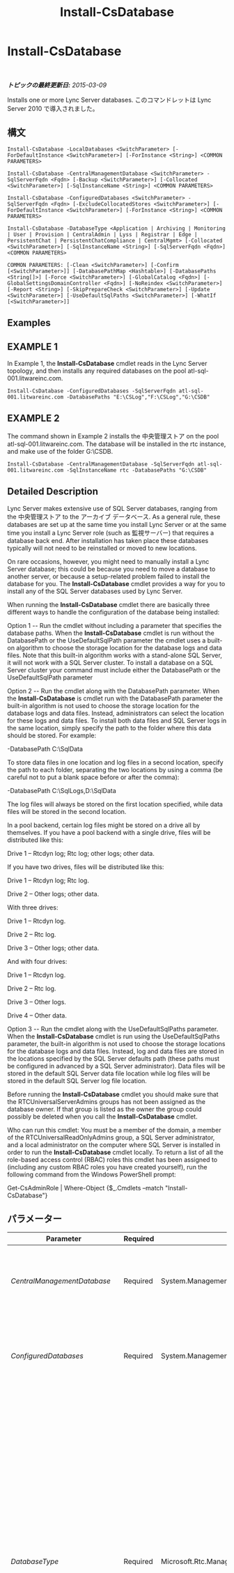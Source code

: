 ﻿---
title: Install-CsDatabase
TOCTitle: Install-CsDatabase
ms:assetid: e91c1800-35f6-40ef-840d-7a518bddcae6
ms:mtpsurl: https://technet.microsoft.com/ja-jp/library/Gg399044(v=OCS.15)
ms:contentKeyID: 48274023
ms.date: 05/19/2016
mtps_version: v=OCS.15
ms.translationtype: HT
---

# Install-CsDatabase

 

_**トピックの最終更新日:** 2015-03-09_

Installs one or more Lync Server databases. このコマンドレットは Lync Server 2010 で導入されました。

## 構文

    Install-CsDatabase -LocalDatabases <SwitchParameter> [-ForDefaultInstance <SwitchParameter>] [-ForInstance <String>] <COMMON PARAMETERS>

    Install-CsDatabase -CentralManagementDatabase <SwitchParameter> -SqlServerFqdn <Fqdn> [-Backup <SwitchParameter>] [-Collocated <SwitchParameter>] [-SqlInstanceName <String>] <COMMON PARAMETERS>

    Install-CsDatabase -ConfiguredDatabases <SwitchParameter> -SqlServerFqdn <Fqdn> [-ExcludeCollocatedStores <SwitchParameter>] [-ForDefaultInstance <SwitchParameter>] [-ForInstance <String>] <COMMON PARAMETERS>

    Install-CsDatabase -DatabaseType <Application | Archiving | Monitoring | User | Provision | CentralAdmin | Lyss | Registrar | Edge | PersistentChat | PersistentChatCompliance | CentralMgmt> [-Collocated <SwitchParameter>] [-SqlInstanceName <String>] [-SqlServerFqdn <Fqdn>] <COMMON PARAMETERS>

    COMMON PARAMETERS: [-Clean <SwitchParameter>] [-Confirm [<SwitchParameter>]] [-DatabasePathMap <Hashtable>] [-DatabasePaths <String[]>] [-Force <SwitchParameter>] [-GlobalCatalog <Fqdn>] [-GlobalSettingsDomainController <Fqdn>] [-NoReindex <SwitchParameter>] [-Report <String>] [-SkipPrepareCheck <SwitchParameter>] [-Update <SwitchParameter>] [-UseDefaultSqlPaths <SwitchParameter>] [-WhatIf [<SwitchParameter>]]

## Examples

## EXAMPLE 1

In Example 1, the **Install-CsDatabase** cmdlet reads in the Lync Server topology, and then installs any required databases on the pool atl-sql-001.litwareinc.com.

    Install-CsDatabase -ConfiguredDatabases -SqlServerFqdn atl-sql-001.litwareinc.com -DatabasePaths "E:\CSLog","F:\CSLog","G:\CSDB"

## EXAMPLE 2

The command shown in Example 2 installs the 中央管理ストア on the pool atl-sql-001.litwareinc.com. The database will be installed in the rtc instance, and make use of the folder G:\\CSDB.

    Install-CsDatabase -CentralManagementDatabase -SqlServerFqdn atl-sql-001.litwareinc.com -SqlInstanceName rtc -DatabasePaths "G:\CSDB"

## Detailed Description

Lync Server makes extensive use of SQL Server databases, ranging from the 中央管理ストア to the アーカイブ データベース. As a general rule, these databases are set up at the same time you install Lync Server or at the same time you install a Lync Server role (such as 監視サーバー) that requires a database back end. After installation has taken place these databases typically will not need to be reinstalled or moved to new locations.

On rare occasions, however, you might need to manually install a Lync Server database; this could be because you need to move a database to another server, or because a setup-related problem failed to install the database for you. The **Install-CsDatabase** cmdlet provides a way for you to install any of the SQL Server databases used by Lync Server.

When running the **Install-CsDatabase** cmdlet there are basically three different ways to handle the configuration of the database being installed:

Option 1 -- Run the cmdlet without including a parameter that specifies the database paths. When the **Install-CsDatabase** cmdlet is run without the DatabasePath or the UseDefaultSqlPath parameter the cmdlet uses a built-on algorithm to choose the storage location for the database logs and data files. Note that this built-in algorithm works with a stand-alone SQL Server, it will not work with a SQL Server cluster. To install a database on a SQL Server cluster your command must include either the DatabasePath or the UseDefaultSqlPath parameter

Option 2 -- Run the cmdlet along with the DatabasePath parameter. When the **Install-CsDatabase** is cmdlet run with the DatabasePath parameter the built-in algorithm is not used to choose the storage location for the database logs and data files. Instead, administrators can select the location for these logs and data files. To install both data files and SQL Server logs in the same location, simply specify the path to the folder where this data should be stored. For example:

\-DatabasePath C:\\SqlData

To store data files in one location and log files in a second location, specify the path to each folder, separating the two locations by using a comma (be careful not to put a blank space before or after the comma):

\-DatabasePath C:\\SqlLogs,D:\\SqlData

The log files will always be stored on the first location specified, while data files will be stored in the second location.

In a pool backend, certain log files might be stored on a drive all by themselves. If you have a pool backend with a single drive, files will be distributed like this:

Drive 1 – Rtcdyn log; Rtc log; other logs; other data.

If you have two drives, files will be distributed like this:

Drive 1 – Rtcdyn log; Rtc log.

Drive 2 – Other logs; other data.

With three drives:

Drive 1 – Rtcdyn log.

Drive 2 – Rtc log.

Drive 3 – Other logs; other data.

And with four drives:

Drive 1 – Rtcdyn log.

Drive 2 – Rtc log.

Drive 3 – Other logs.

Drive 4 – Other data.

Option 3 -- Run the cmdlet along with the UseDefaultSqlPaths parameter. When the **Install-CsDatabase** cmdlet is run using the UseDefaultSqlPaths parameter, the built-in algorithm is not used to choose the storage locations for the database logs and data files. Instead, log and data files are stored in the locations specified by the SQL Server defaults path (these paths must be configured in advanced by a SQL Server administrator). Data files will be stored in the default SQL Server data file location while log files will be stored in the default SQL Server log file location.

Before running the **Install-CsDatabase** cmdlet you should make sure that the RTCUniversalServerAdmins groups has not been assigned as the database owner. If that group is listed as the owner the group could possibly be deleted when you call the **Install-CsDatabase** cmdlet.

Who can run this cmdlet: You must be a member of the domain, a member of the RTCUniversalReadOnlyAdmins group, a SQL Server administrator, and a local administrator on the computer where SQL Server is installed in order to run the **Install-CsDatabase** cmdlet locally. To return a list of all the role-based access control (RBAC) roles this cmdlet has been assigned to (including any custom RBAC roles you have created yourself), run the following command from the Windows PowerShell prompt:

Get-CsAdminRole | Where-Object {$\_.Cmdlets –match "Install-CsDatabase"}

## パラメーター


<table>
<colgroup>
<col style="width: 25%" />
<col style="width: 25%" />
<col style="width: 25%" />
<col style="width: 25%" />
</colgroup>
<thead>
<tr class="header">
<th>Parameter</th>
<th>Required</th>
<th>Type</th>
<th>Description</th>
</tr>
</thead>
<tbody>
<tr class="odd">
<td><p><em>CentralManagementDatabase</em></p></td>
<td><p>Required</p></td>
<td><p>System.Management.Automation.SwitchParameter</p></td>
<td><p>If this parameter is included, the <strong>Install-CsDatabase</strong> cmdlet will use the SqlServerFqdn parameter to install the 中央管理ストア on the specified computer. This parameter is typically used only by トポロジ ビルダー, and is generally called just once, during initial setup.</p></td>
</tr>
<tr class="even">
<td><p><em>ConfiguredDatabases</em></p></td>
<td><p>Required</p></td>
<td><p>System.Management.Automation.SwitchParameter</p></td>
<td><p>Reads information from the Lync Server topology, and installs the required databases on the specified SQL Server computer or SQL Server cluster. Administrators who need to call the <strong>Install-CsDatabase</strong> cmdlet will almost always use this parameter when specifying the databases to be installed.</p></td>
</tr>
<tr class="odd">
<td><p><em>DatabaseType</em></p></td>
<td><p>Required</p></td>
<td><p>Microsoft.Rtc.Management.Deployment.DatabaseNameType</p></td>
<td><p>Enables you to install a specific database on a specific SQL Server computer or SQL Server cluster. As a general rule, administrators should not run the <strong>Install-CsDatabase</strong> cmdlet with the DatabaseType parameter unless instructed otherwise by Microsoft support personnel. Instead, administrators should typically use the ConfiguredDatabases parameter. The DatabaseType parameter requires you to know the exact type and location for every database used in your topology, and is only required if the <strong>Install-CsDatabase</strong> cmdlet command fails to run using the ConfiguredDatabases parameter.</p>
<p>Valid values for DatabaseType are:</p>
<p>Application</p>
<p>Archiving</p>
<p>CentralAdmin</p>
<p>CentralMgmt</p>
<p>Edge</p>
<p>Lyss</p>
<p>Monitoring</p>
<p>PersistentChat</p>
<p>PersistentChatCompliance</p>
<p>Provision</p>
<p>Registrar</p>
<p>User</p></td>
</tr>
<tr class="even">
<td><p><em>LocalDatabases</em></p></td>
<td><p>Required</p></td>
<td><p>System.Management.Automation.SwitchParameter</p></td>
<td><p>If this parameter is included, the <strong>Install-CsDatabase</strong> cmdlet will read in the Lync Server topology and install databases and stores as needed on the local computer.</p></td>
</tr>
<tr class="odd">
<td><p><em>SqlServerFqdn</em></p></td>
<td><p>Required</p></td>
<td><p>Microsoft.Rtc.Management.Deploy.Fqdn</p></td>
<td><p>Fully qualified domain name (FQDN) of the computer where the database is to be installed. For example: -SqlServerFqdn atl-sql-001.litwareinc.com.</p></td>
</tr>
<tr class="even">
<td><p><em>Backup</em></p></td>
<td><p>Optional</p></td>
<td><p>System.Management.Automation.SwitchParameter</p></td>
<td><p>When used, backs up the existing Central Management server database to the specified SQL Server instance.</p></td>
</tr>
<tr class="odd">
<td><p><em>Clean</em></p></td>
<td><p>Optional</p></td>
<td><p>System.Management.Automation.SwitchParameter</p></td>
<td><p>If this parameter is included, the <strong>Install-CsDatabase</strong> cmdlet will delete and reinstall databases as needed. If this parameter is not included, the <strong>Install-CsDatabase</strong> cmdlet will not overwrite any existing databases. You cannot use both Clean and Update in the same command.</p></td>
</tr>
<tr class="even">
<td><p><em>Collocated</em></p></td>
<td><p>Optional</p></td>
<td><p>System.Management.Automation.SwitchParameter</p></td>
<td><p>If present, additional database roles will be collocated with the 中央管理ストア.</p></td>
</tr>
<tr class="odd">
<td><p><em>Confirm</em></p></td>
<td><p>Optional</p></td>
<td><p>System.Management.Automation.SwitchParameter</p></td>
<td><p>コマンドの実行前に確認メッセージが表示されます。</p></td>
</tr>
<tr class="even">
<td><p><em>DatabasePathMap</em></p></td>
<td><p>Optional</p></td>
<td><p>System.Collections.Hashtable</p></td>
<td><p>Enables you to specify custom folder paths for data files and log files; multiple paths should be separated by using a semicolon (;). For example:</p>
<p>-DatabasePathMap @{&quot;Archiving:DbPath&quot;=&quot;\\atl-sql-001.litwareinc.com\db&quot;;&quot;Archiving:LogPath&quot;=&quot;\\atl-sql-002.litwareinc.com\logs&quot;}</p></td>
</tr>
<tr class="odd">
<td><p><em>DatabasePaths</em></p></td>
<td><p>Optional</p></td>
<td><p>System.String[]</p></td>
<td><p>Specifies the drives and folders where data and log files can be stored; for example: -DatabasePaths &quot;D:\Logs&quot;,&quot;E:\Data&quot;.</p></td>
</tr>
<tr class="even">
<td><p><em>ExcludeCollocatedStores</em></p></td>
<td><p>Optional</p></td>
<td><p>System.Management.Automation.SwitchParameter</p></td>
<td><p>When present, suppresses a warning message telling you that any collocated database stores must be installed on the local computer.</p></td>
</tr>
<tr class="odd">
<td><p><em>Force</em></p></td>
<td><p>Optional</p></td>
<td><p>System.Management.Automation.SwitchParameter</p></td>
<td><p>When present, forces the installation of the new database even if an existing database of that type is currently in use.</p></td>
</tr>
<tr class="even">
<td><p><em>ForDefaultInstance</em></p></td>
<td><p>Optional</p></td>
<td><p>System.Management.Automation.SwitchParameter</p></td>
<td><p>When specified, instructs the <strong>Install-CsDatabase</strong> cmdlet to only act against the default SQL Server instance. You cannot use both ForDefaultInstance and ForInstance in the same command.</p></td>
</tr>
<tr class="odd">
<td><p><em>ForInstance</em></p></td>
<td><p>Optional</p></td>
<td><p>System.String</p></td>
<td><p>When specified, instructs the <strong>Install-CsDatabase</strong> cmdlet to only act against the specified SQL Server instance. You cannot use both ForInstance and ForDefaultInstance in the same command.</p></td>
</tr>
<tr class="even">
<td><p><em>GlobalCatalog</em></p></td>
<td><p>Optional</p></td>
<td><p>Microsoft.Rtc.Management.Deploy.Fqdn</p></td>
<td><p>Fully qualified domain name (FQDN) of a global catalog server in your domain. This parameter is not required if you are running the <strong>Install-CsDatabase</strong> cmdlet on a computer with an account in your domain.</p></td>
</tr>
<tr class="odd">
<td><p><em>GlobalSettingsDomainController</em></p></td>
<td><p>Optional</p></td>
<td><p>Microsoft.Rtc.Management.Deploy.Fqdn</p></td>
<td><p>Fully qualified domain name (FQDN) of a domain controller where global settings are stored. If global settings are stored in the System container in Active Directory ドメイン サービス, then this parameter must point to the root domain controller. If global settings are stored in the Configuration container, then any domain controller can be used and this parameter can be omitted.</p></td>
</tr>
<tr class="even">
<td><p><em>NoReindex</em></p></td>
<td><p>Optional</p></td>
<td><p>System.Management.Automation.SwitchParameter</p></td>
<td><p>Prevents the index files from being rebuilt when a database is being updated. This parameter can only be used along with the Update parameter.</p></td>
</tr>
<tr class="odd">
<td><p><em>Report</em></p></td>
<td><p>Optional</p></td>
<td><p>System.String</p></td>
<td><p>Enables you to specify a file path for the log file created when the cmdlet runs. For example: -Report &quot;C:\Logs\InstallDatabases.html&quot;</p></td>
</tr>
<tr class="even">
<td><p><em>SkipPrepareCheck</em></p></td>
<td><p>Optional</p></td>
<td><p>System.Management.Automation.SwitchParameter</p></td>
<td><p>When present, causes the <strong>Install-CsDatabase</strong> cmdlet to forego its initial preparation checks.</p></td>
</tr>
<tr class="odd">
<td><p><em>SqlInstanceName</em></p></td>
<td><p>Optional</p></td>
<td><p>System.String</p></td>
<td><p>Name of the database instance where the database is to be installed. A database instance is simply a set of running processes that provides access to database files. If this parameter is omitted, the <strong>Install-CsDatabase</strong> cmdlet will use the default SQL Server instance.</p></td>
</tr>
<tr class="even">
<td><p><em>Update</em></p></td>
<td><p>Optional</p></td>
<td><p>System.Management.Automation.SwitchParameter</p></td>
<td><p>When present, updates the existing database. You cannot use Update and Clean in the same command.</p>
<p>Note that the Update parameter cannot be used against mirrored databases; the command will fail because the mirror databases cannot be dropped and recreated. To use the Update parameter with mirrored databases you must first use the <a href="uninstall-csmirrordatabase.md">Uninstall-CsMirrorDatabase</a> cmdlet to disassociate the mirrored databases. At that point you can then run Install-CsDatabase and the Update parameter.</p></td>
</tr>
<tr class="odd">
<td><p><em>UseDefaultSqlPaths</em></p></td>
<td><p>Optional</p></td>
<td><p>System.Management.Automation.SwitchParameter</p></td>
<td><p>When specified, instructs SQL Server to select the drive where data and log files will be stored.</p></td>
</tr>
<tr class="even">
<td><p><em>WhatIf</em></p></td>
<td><p>Optional</p></td>
<td><p>System.Management.Automation.SwitchParameter</p></td>
<td><p>実際にコマンドを実行しなくてもコマンドの実行結果がわかります。</p></td>
</tr>
</tbody>
</table>


## Input Types

None. The **Install-CsDatabase** cmdlet does not accept pipelined input.

## Return Types

The **Install-CsDatabase** cmdlet does not return any values or objects.

## 関連項目

#### その他のリソース

[Uninstall-CsDatabase](uninstall-csdatabase.md)

